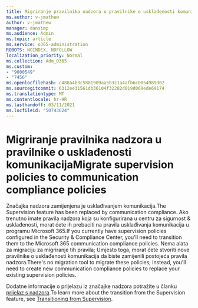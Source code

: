 ```yaml
---
title: Migriranje pravilnika nadzora u pravilnike o usklađenosti komunikacija
ms.author: v-jmathew
author: v-jmathew
manager: dansimp
ms.audience: Admin
ms.topic: article
ms.service: o365-administration
ROBOTS: NOINDEX, NOFOLLOW
localization_priority: Normal
ms.collection: Adm_O365
ms.custom:
- "9000549"
- "7456"
ms.openlocfilehash: c488a4b3c5881909aa5b3c1a4afb6c0054989d02
ms.sourcegitcommit: 6312ee31561db36104f32282d019d069ede69174
ms.translationtype: MT
ms.contentlocale: hr-HR
ms.lasthandoff: 03/11/2021
ms.locfileid: "50743624"
---
```

# <a name="migrate-supervision-policies-to-communication-compliance-policies"></a><span data-ttu-id="2766a-102">Migriranje pravilnika nadzora u pravilnike o usklađenosti komunikacija</span><span class="sxs-lookup"><span data-stu-id="2766a-102">Migrate supervision policies to communication compliance policies</span></span>

<span data-ttu-id="2766a-103">Značajka nadzora zamijenjena je usklađivanjem komunikacija.</span><span class="sxs-lookup"><span data-stu-id="2766a-103">The Supervision feature has been replaced by communication compliance.</span></span> <span data-ttu-id="2766a-104">Ako trenutno imate pravila nadzora koja su konfigurirana u centru za sigurnost & usklađenosti, morat ćete ih prebaciti na pravila usklađivanja komunikacija u programu Microsoft 365.</span><span class="sxs-lookup"><span data-stu-id="2766a-104">If you currently have supervision policies configured in the Security & Compliance Center, you'll need to transition them to the Microsoft 365 communication compliance policies.</span></span> <span data-ttu-id="2766a-105">Nema alata za migraciju za migriranje tih pravila; Umjesto toga, morat ćete stvoriti nove pravilnike o usklađenosti komunikacija da biste zamijenili postojeća pravila nadzora.</span><span class="sxs-lookup"><span data-stu-id="2766a-105">There's no migration tool to migrate these policies; instead, you'll need to create new communication compliance policies to replace your existing supervision policies.</span></span>

<span data-ttu-id="2766a-106">Dodatne informacije o prijelazu iz značajke nadzora potražite u članku [prijelaz s nadzora](https://go.microsoft.com/fwlink/?linkid=2128750).</span><span class="sxs-lookup"><span data-stu-id="2766a-106">To learn more about the transition from the Supervision feature, see [Transitioning from Supervision](https://go.microsoft.com/fwlink/?linkid=2128750).</span></span>

